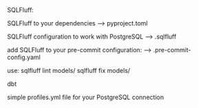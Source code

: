 SQLFluff:

   SQLFluff to your dependencies --> pyproject.toml

   SQLFluff configuration to work with PostgreSQL --> .sqlfluff

   add SQLFluff to your pre-commit configuration: --> .pre-commit-config.yaml

   use:
      sqlfluff lint models/
      sqlfluff fix models/

dbt

simple profiles.yml file for your PostgreSQL connection
